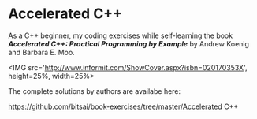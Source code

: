# Accelerated C++

As a C++ beginner, my coding exercises while self-learning the book **<I>Accelerated C++: Practical Programming by Example</I>** by Andrew Koenig and Barbara E. Moo.<P>

<IMG src='http://www.informit.com/ShowCover.aspx?isbn=020170353X', height=25%, width=25%> <P>

The complete solutions by authors are availabe here: <P>
<A href='https://github.com/bitsai/book-exercises/tree/master/Accelerated%20C%2B%2B'>https://github.com/bitsai/book-exercises/tree/master/Accelerated C++</A>
